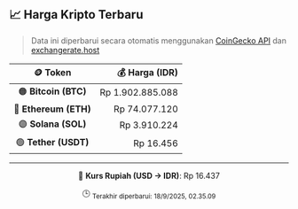 

<!-- HARGA_KRIPTO -->
## 📈 Harga Kripto Terbaru

> Data ini diperbarui secara otomatis menggunakan [CoinGecko API](https://www.coingecko.com/) dan [exchangerate.host](https://exchangerate.host/)

<div align="center">

| 🪙 Token | 💰 Harga (IDR) |
|:------:|---------------:|
| 🟠 **Bitcoin (BTC)**   | Rp 1.902.885.088 |
| 🔵 **Ethereum (ETH)**  | Rp 74.077.120 |
| 🟣 **Solana (SOL)**    | Rp 3.910.224 |
| 🟢 **Tether (USDT)**   | Rp 16.456 |

---

💱 **Kurs Rupiah (USD → IDR)**: Rp 16.437

🕒 <sub>Terakhir diperbarui: 18/9/2025, 02.35.09</sub>

</div>
<!-- /HARGA_KRIPTO -->